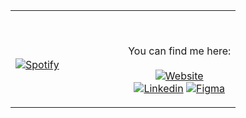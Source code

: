 <table width="100%"> 
  <tr>
  <td width="50%">
      
&nbsp; <br> [![Spotify](https://neroocspotify.vercel.app/api/spotify)](https://open.spotify.com/user/nerooc)

  </td>
  <td width="50%">

<br><p align="center">You can find me here:<br><br>
  [![Website](https://img.shields.io/website?label=tomaszgajda.com&style=for-the-badge&url=https%3A%2F%2Fcodestackr.com)](https://tomaszgajda.com)
  <br>
   [![Linkedin](https://img.shields.io/badge/linkedin%20-%230077B5.svg?&style=for-the-badge&logo=linkedin&logoColor=white)](https://www.linkedin.com/in/gajdat/)
   [![Figma](https://img.shields.io/badge/figma%20-%23F24E1E.svg?&style=for-the-badge&logo=figma&logoColor=white)](https://www.figma.com/@nerooc)
</p>
  </td>
  </table>

